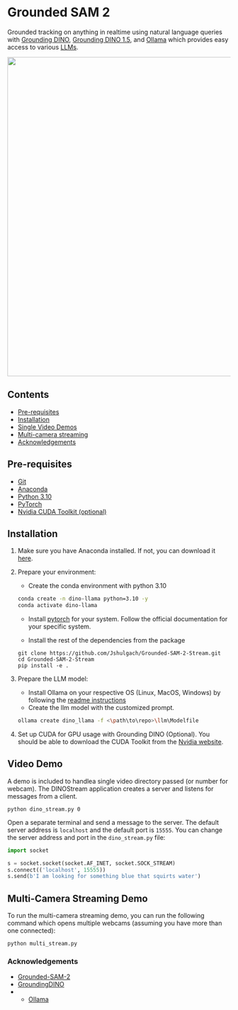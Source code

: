 # Grounded SAM 2
Grounded tracking on anything in realtime using natural language queries with [Grounding DINO](https://arxiv.org/abs/2303.05499), [Grounding DINO 1.5](https://arxiv.org/abs/2405.10300), and [Ollama](https://github.com/ollama/ollama) which provides easy access to various [LLMs](https://arxiv.org/abs/2307.06435). 


<div align=center>

<p align="center">
<img src="./assets/dino-stream.gif" width="720">
</p>

</div>


## Contents
- [Pre-requisites](#pre-requisites)
- [Installation](#installation)
- [Single Video Demos](#video-demo)
- [Multi-camera streaming](#multi-camera-streaming-demo)
- [Acknowledgements](#acknowledgements)

## Pre-requisites
- [Git](https://git-scm.com/downloads)
- [Anaconda](https://www.anaconda.com/products/distribution)
- [Python 3.10](https://www.python.org/downloads/)
- [PyTorch](https://pytorch.org/)
- [Nvidia CUDA Toolkit (optional)](https://developer.nvidia.com/cuda-toolkit)

## Installation

1. Make sure you have Anaconda installed. If not, you can download it [here](https://www.anaconda.com/products/distribution).

2. Prepare your environment:
   - Create the conda environment with python 3.10
   ```bash
   conda create -n dino-llama python=3.10 -y
   conda activate dino-llama
   ```
    - Install [pytorch](https://pytorch.org/) for your system. Follow the official documentation for your specific system.

    - Install the rest of the dependencies from the package
    ```
    git clone https://github.com/Jshulgach/Grounded-SAM-2-Stream.git
    cd Grounded-SAM-2-Stream 
    pip install -e .
    ```
<!--
#2. Download the pretrained `SAM 2` checkpoints:

```bash
cd checkpoints
bash download_ckpts.sh
```
- (Optional) 'Grounding DINO' checkpoints should be automatically installed through first-time usage of the model within `transformers` but if you want to install them locally.
     ```bash
     mkdir gdino_checkpoints
     cd gdino_checkpoints
     bash download_ckpts.sh
    ```
-->
3. Prepare the LLM model:
    - Install Ollama on your respective OS (Linux, MacOS, Windows) by following the [readme instructions](https://github.com/ollama/ollama)
    - Create the llm model with the customized prompt.
    ```bash
    ollama create dino_llama -f <\path\to\repo>\llm\Modelfile
    ```


4. Set up CUDA for GPU usage with Grounding DINO (Optional). You should be able to download the CUDA Toolkit from the [Nvidia website](https://developer.nvidia.com/cuda-toolkit).  
<!--
  -  Since we need the CUDA compilation environment to compile the `Deformable Attention` operator used in Grounding DINO, we need to check whether the CUDA environment variables have been set correctly (which you can refer to [Grounding DINO Installation](https://github.com/IDEA-Research/GroundingDINO?tab=readme-ov-file#hammer_and_wrench-install) for more details). You can set the environment variable manually as follows if you want to build a local GPU environment for Grounding DINO to run Grounded SAM 2:

  - ```bash
    export CUDA_HOME=/path/to/cuda-12.1/
    ```
-->
## Video Demo

A demo is included to handlea single video directory passed (or number for webcam). The DINOStream application creates a server and listens for messages from a client. 
```
python dino_stream.py 0 
```

Open a separate terminal and send a message to the server. The default server address is `localhost` and the default port is `15555`. You can change the server address and port in the `dino_stream.py` file:
```python
import socket

s = socket.socket(socket.AF_INET, socket.SOCK_STREAM)
s.connect(('localhost', 15555))
s.send(b'I am looking for something blue that squirts water')
```

## Multi-Camera Streaming Demo

To run the multi-camera streaming demo, you can run the following command which opens multiple webcams (assuming you have more than one connected):
```
python multi_stream.py
```


<!--
### Citation

If you find this project helpful for your research, please consider citing the following BibTeX entry.

```BibTex
@misc{ravi2024sam2segmentimages,
      title={SAM 2: Segment Anything in Images and Videos}, 
      author={Nikhila Ravi and Valentin Gabeur and Yuan-Ting Hu and Ronghang Hu and Chaitanya Ryali and Tengyu Ma and Haitham Khedr and Roman Rädle and Chloe Rolland and Laura Gustafson and Eric Mintun and Junting Pan and Kalyan Vasudev Alwala and Nicolas Carion and Chao-Yuan Wu and Ross Girshick and Piotr Dollár and Christoph Feichtenhofer},
      year={2024},
      eprint={2408.00714},
      archivePrefix={arXiv},
      primaryClass={cs.CV},
      url={https://arxiv.org/abs/2408.00714}, 
}

@article{liu2023grounding,
  title={Grounding dino: Marrying dino with grounded pre-training for open-set object detection},
  author={Liu, Shilong and Zeng, Zhaoyang and Ren, Tianhe and Li, Feng and Zhang, Hao and Yang, Jie and Li, Chunyuan and Yang, Jianwei and Su, Hang and Zhu, Jun and others},
  journal={arXiv preprint arXiv:2303.05499},
  year={2023}
}

@misc{ren2024grounding,
      title={Grounding DINO 1.5: Advance the "Edge" of Open-Set Object Detection}, 
      author={Tianhe Ren and Qing Jiang and Shilong Liu and Zhaoyang Zeng and Wenlong Liu and Han Gao and Hongjie Huang and Zhengyu Ma and Xiaoke Jiang and Yihao Chen and Yuda Xiong and Hao Zhang and Feng Li and Peijun Tang and Kent Yu and Lei Zhang},
      year={2024},
      eprint={2405.10300},
      archivePrefix={arXiv},
      primaryClass={cs.CV}
}

@misc{ren2024grounded,
      title={Grounded SAM: Assembling Open-World Models for Diverse Visual Tasks}, 
      author={Tianhe Ren and Shilong Liu and Ailing Zeng and Jing Lin and Kunchang Li and He Cao and Jiayu Chen and Xinyu Huang and Yukang Chen and Feng Yan and Zhaoyang Zeng and Hao Zhang and Feng Li and Jie Yang and Hongyang Li and Qing Jiang and Lei Zhang},
      year={2024},
      eprint={2401.14159},
      archivePrefix={arXiv},
      primaryClass={cs.CV}
}

@article{kirillov2023segany,
  title={Segment Anything}, 
  author={Kirillov, Alexander and Mintun, Eric and Ravi, Nikhila and Mao, Hanzi and Rolland, Chloe and Gustafson, Laura and Xiao, Tete and Whitehead, Spencer and Berg, Alexander C. and Lo, Wan-Yen and Doll{\'a}r, Piotr and Girshick, Ross},
  journal={arXiv:2304.02643},
  year={2023}
}

@misc{jiang2024trex2,
      title={T-Rex2: Towards Generic Object Detection via Text-Visual Prompt Synergy}, 
      author={Qing Jiang and Feng Li and Zhaoyang Zeng and Tianhe Ren and Shilong Liu and Lei Zhang},
      year={2024},
      eprint={2403.14610},
      archivePrefix={arXiv},
      primaryClass={cs.CV}
}
```
-->

### Acknowledgements
<!-- - [Segment-Anything-2-Real-Time](https://github.com/Gy920/segment-anything-2-real-time) -->
<!-- - [segment-anything-2](https://github.com/facebookresearch/segment-anything-2) -->
- [Grounded-SAM-2](https://github.com/IDEA-Research/Grounded-SAM-2)
- [GroundingDINO](https://github.com/IDEA-Research/GroundingDINO)
- - [Ollama](https://ollama.com/)

